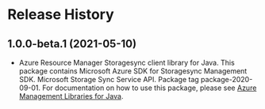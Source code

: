 # Release History

## 1.0.0-beta.1 (2021-05-10)

- Azure Resource Manager Storagesync client library for Java. This package contains Microsoft Azure SDK for Storagesync Management SDK. Microsoft Storage Sync Service API. Package tag package-2020-09-01. For documentation on how to use this package, please see [Azure Management Libraries for Java](https://aka.ms/azsdk/java/mgmt).
